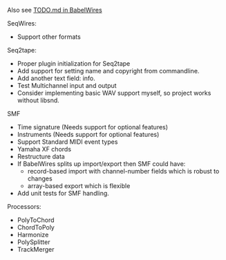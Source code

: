Also see [TODO.md in BabelWires](https://github.com/Malcohol/BabelWires/blob/main/TODO.md)

SeqWires:
* Support other formats

Seq2tape:
* Proper plugin initialization for Seq2tape
* Add support for setting name and copyright from commandline.
* Add another text field: info.
* Test Multichannel input and output
* Consider implementing basic WAV support myself, so project works without libsnd.

SMF
* Time signature (Needs support for optional features)
* Instruments (Needs support for optional features)
* Support Standard MIDI event types
* Yamaha XF chords
* Restructure data
* If BabelWires splits up import/export then SMF could have:
  - record-based import with channel-number fields which is robust to changes
  - array-based export which is flexible
* Add unit tests for SMF handling.

Processors:
* PolyToChord
* ChordToPoly
* Harmonize
* PolySplitter
* TrackMerger
